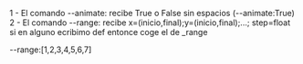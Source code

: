 1 -  El comando --animate: recibe True o False sin espacios (--animate:True)
2 - El comando --range: recibe x=(inicio,final);y=(inicio,final);...; step=float si en alguno ecribimo def entonce coge el de _range

--range:[1,2,3,4,5,6,7]